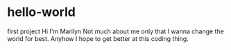 # hello-world
first project
Hi I'm Marilyn
Not much about me only that I wanna change the world for best. 
Anyhow I hope to get better at this coding thing.

